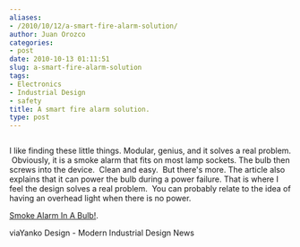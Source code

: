 ```yaml
---
aliases:
- /2010/10/12/a-smart-fire-alarm-solution/
author: Juan Orozco
categories:
- post
date: 2010-10-13 01:11:51
slug: a-smart-fire-alarm-solution
tags:
- Electronics
- Industrial Design
- safety
title: A smart fire alarm solution.
type: post
---
```


<p style="text-align:center;">
  <a href="http://www.yankodesign.com/2010/10/06/smoke-alarm-in-a-bulb/"><img src='http://juanthedesigner.files.wordpress.com/2010/10/lum_bulb21.jpg?w=580' alt='' data-recalc-dims="1" /></a>
</p>

I like finding these little things. Modular, genius, and it solves a real problem.  Obviously, it is a smoke alarm that fits on most lamp sockets. The bulb then screws into the device.  Clean and easy.  But there's more. The article also explains that it can power the bulb during a power failure. That is where I feel the design solves a real problem.  You can probably relate to the idea of having an overhead light when there is no power.

[Smoke Alarm In A Bulb!][1].

viaYanko Design - Modern Industrial Design News

[1]: http://www.yankodesign.com/2010/10/06/smoke-alarm-in-a-bulb/
